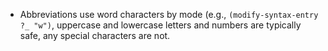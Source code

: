 - Abbreviations use word characters by mode (e.g., `(modify-syntax-entry ?_ "w")`, uppercase and lowercase letters and numbers are typically safe, any special characters are not.
